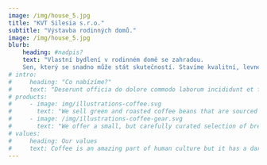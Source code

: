 ```yaml
---
image: /img/house_5.jpg
title: "KVT Silesia s.r.o."
subtitle: "Výstavba rodinných domů."
image: /img/house_5.jpg
blurb:
    heading: #nadpis?
    text: "Vlastní bydlení v rodinném domě se zahradou. 
    Sen, který se snadno může stát skutečností. Stavíme kvalitní, levné a promyšlené domy, ve kterých se dobře žije."
# intro:
#     heading: "Co nabízíme?"
#     text: "Deserunt officia do dolore commodo laborum incididunt et fugiat esse ad occaecat cupidatat ullamco. Culpa dolor ad non sunt magna ut. Labore sit Lorem exercitation adipisicing cupidatat. Officia ex culpa esse commodo veniam irure laborum ad do tempor amet non consectetur. Id tempor deserunt aute amet laborum ad aliqua cillum. Velit est adipisicing ullamco dolor nulla amet labore eiusmod ipsum exercitation."
# products:
#     - image: img/illustrations-coffee.svg
#       text: "We sell green and roasted coffee beans that are sourced directly from independent farmers and farm cooperatives. We’re proud to offer a variety of coffee beans grown with great care for the environment and local communities. Check our post or contact us directly for current availability."
#     - image: /img/illustrations-coffee-gear.svg
#       text: "We offer a small, but carefully curated selection of brewing gear and tools for every taste and experience level. No matter if you roast your own beans or just bought your first french press, you’ll find a gadget to fall in love with in our shop."
# values:
#     heading: Our values
#     text: Coffee is an amazing part of human culture but it has a dark side too – one of colonialism and mindless abuse of natural resources and human lives. We want to turn this around and return the coffee trade to the drink’s exhilarating, empowering and unifying nature.
---
```


